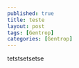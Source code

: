 ```yaml
---
published: true
title: teste
layout: post
tags: [Gentrop]
categories: [Gentrop]
---
```

tetstsetsetse